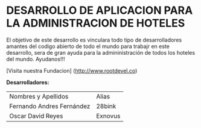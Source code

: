 # DESARROLLO DE APLICACION PARA LA ADMINISTRACION DE HOTELES

El objetivo de este desarrollo es vinculara todo tipo de desarrolladores amantes del codigo abierto de todo el mundo para trabajr en este desarrollo, sera de gran ayuda para la admininistración de todos los hoteles del mundo. Ayudanos!!!

[Visita nuestra Fundacion] (http://www.rootdevel.co)

<strong>Desarrolladores:</strong>
<table>
  <tr>
    <td>Nombres y Apellidos</td>
    <td>Alias</td>
  </tr>
  <tr>
    <td>Fernando Andres Fernández</td>
    <td>28bink</td>
  </tr>
  <tr>
    <td>Oscar David Reyes</td>
    <td>Exnovus</td>
  </tr>
</table>             
       
               
